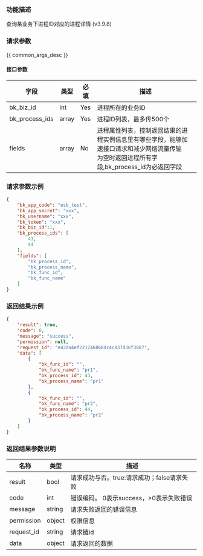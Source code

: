 ### 功能描述

查询某业务下进程ID对应的进程详情 (v3.9.8)

### 请求参数

{{ common_args_desc }}

#### 接口参数

|字段|类型|必填|描述|
|---|---|---|---|
|bk_biz_id|int|Yes| 进程所在的业务ID |
|bk_process_ids|array|Yes|进程ID列表，最多传500个|
|fields|array|No|进程属性列表，控制返回结果的进程实例信息里有哪些字段，能够加速接口请求和减少网络流量传输<br>为空时返回进程所有字段,bk_process_id为必返回字段|


### 请求参数示例

``` json
{
    "bk_app_code": "esb_test",
    "bk_app_secret": "xxx",
    "bk_username": "xxx",
    "bk_token": "xxx",
    "bk_biz_id":1,
    "bk_process_ids": [
        43,
        44
    ],
    "fields": [
        "bk_process_id",
        "bk_process_name",
        "bk_func_id",
        "bk_func_name"
    ]
}
```

### 返回结果示例
``` json
{
    "result": true,
    "code": 0,
    "message": "success",
    "permission": null,
    "request_id": "e43da4ef221746868dc4c837d36f3807",
    "data": [
        {
            "bk_func_id": "",
            "bk_func_name": "pr1",
            "bk_process_id": 43,
            "bk_process_name": "pr1"
        },
        {
            "bk_func_id": "",
            "bk_func_name": "pr2",
            "bk_process_id": 44,
            "bk_process_name": "pr2"
        }
    ]
}
```

### 返回结果参数说明

| 名称  | 类型  | 描述 |
|---|---|--- |
| result | bool | 请求成功与否。true:请求成功；false请求失败 |
| code | int | 错误编码。 0表示success，>0表示失败错误 |
| message | string | 请求失败返回的错误信息 |
| permission    | object | 权限信息    |
| request_id    | string | 请求链id    |
| data | object | 请求返回的数据 |